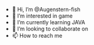 - 👋 Hi, I’m @Augenstern-fish
- 👀 I’m interested in game
- 🌱 I’m currently learning JAVA
- 💞️ I’m looking to collaborate on 
- 📫 How to reach me 

<!---
Augenstern-fish/Augenstern-fish is a ✨ special ✨ repository because its `README.md` (this file) appears on your GitHub profile.
You can click the Preview link to take a look at your changes.
--->
